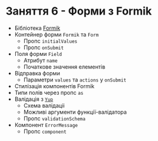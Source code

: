 # Заняття 6 - Форми з Formik

- Бібліотека [Formik](https://formik.org/)
- Контейнер форми `Formik` та `Form`
  - Пропс `initialValues`
  - Пропс `onSubmit`
- Поля форми `Field`
  - Атрибут `name`
  - Початкове значення елементів
- Відправка форми
  - Параметри `values` та `actions` у `onSubmit`
- Стилізація компонентів Formik
- Типи полів через пропс `as`
- Валідація з [`Yup`](https://github.com/jquense/yup)
  - Схема валідаціі
  - Можливі аргументи функції-валідатора
  - Пропс `validationSchema`
- Компонент `ErrorMessage`
  - Пропс `component`
